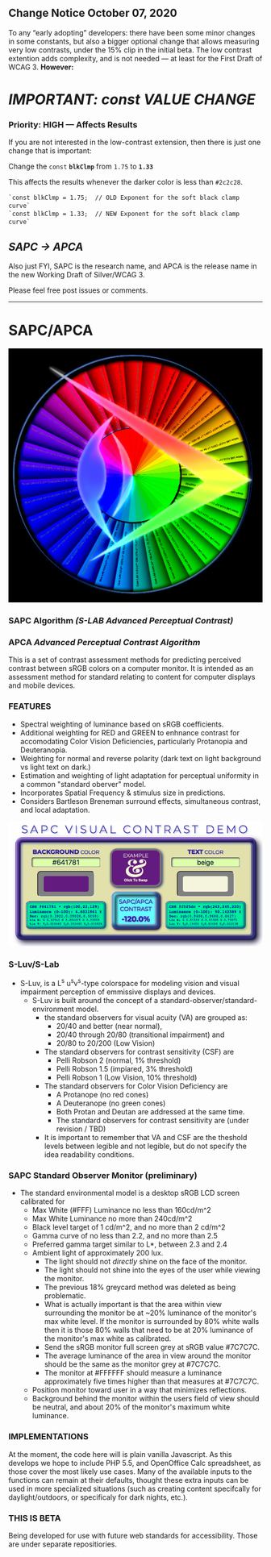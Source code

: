 ## Change Notice October 07, 2020
To any “early adopting” developers: there have been some minor changes in some constants, but also a bigger optional change that allows measuring very low contrasts, under the 15% clip in the initial beta. The low contrast extention adds complexity, and is not needed — at least for the First Draft of WCAG 3.  **However:**

# _IMPORTANT: const VALUE CHANGE_
### Priority: HIGH — Affects Results
If you are not interested in the low-contrast extension, then there is just one change that is important:

Change the `const` **`blkClmp`** from `1.75` to **`1.33`**

This affects the results whenever the darker color is less than `#2c2c28`.

	`const blkClmp = 1.75;	// OLD Exponent for the soft black clamp curve`
	`const blkClmp = 1.33;	// NEW Exponent for the soft black clamp curve`


## _SAPC -> APCA_
Also just FYI, SAPC is the research name, and APCA is the release name in the new Working Draft of Silver/WCAG 3.

Please feel free post issues or comments.

-----

# SAPC/APCA
![](images/Myndex_eye_cielab.jpg)
### SAPC Algorithm _(S-LAB Advanced Perceptual Contrast)_
### APCA _Advanced Perceptual Contrast Algorithm_


This is a set of contrast assessment methods for predicting perceived contrast between sRGB colors on a computer monitor. It is intended as an assessment method for standard relating to content for computer displays and mobile devices.

### FEATURES

* Spectral weighting of luminance based on sRGB coefficients.
* Additional weighting for RED and GREEN to enhnance contrast for accomodating Color Vision Deficiencies, particularly Protanopia and Deuteranopia. 
* Weighting for normal and reverse polarity (dark text on light background vs light text on dark.)
* Estimation and weighting of light adaptation for perceptual uniformity in a common "standard oberver" model.
* Incorporates Spatial Frequency & stimulus size in predictions.
* Considers Bartleson Breneman surround effects, simultaneous contrast, and local adaptation.


![](images/APCAbetaPanel.png)




### S-Luv/S-Lab

* S-Luv, is a L<sup>s</sup> u<sup>s</sup>v<sup>s</sup>-type colorspace for modeling vision and visual impairment perception of emmissive displays and devices. 
    * S-Luv is built around the concept of a standard-observer/standard-environment model.
        * the standard observers for visual acuity (VA) are grouped as: 
            * 20/40 and better (near normal), 
            * 20/40 through 20/80 (transitional impairment) and
            * 20/80 to 20/200 (Low Vision)
        * The standard observers for contrast sensitivity (CSF) are
            * Pelli Robson 2 (normal, 1% threshold)  
            * Pelli Robson 1.5 (impiared, 3% threshold)  
            * Pelli Robson 1 (Low Vision, 10% threshold)
        * The standard observers for Color Vision Deficiency are
            * A Protanope (no red cones)
            * A Deuteranope (no green cones)
            * Both Protan and Deutan are addressed at the same time.
            * The standard observers for contrast sensitivity are (under revision / TBD)
        * It is important to remember that VA and CSF are the theshold levels between legible and not legible, but do not specify the idea readability conditions.
            
### SAPC Standard Observer Monitor (preliminary)

* The standard environmental model is a desktop sRGB LCD screen calibrated for 
   * Max White (#FFF) Luminance no less than 160cd/m^2 
   * Max White Luminance no more than 240cd/m^2 
   * Black level target of 1 cd/m^2, and no more than 2 cd/m^2
   * Gamma curve of no less than 2.2, and no more than 2.5
   * Preferred gamma target similar to L*, between 2.3 and 2.4
   * Ambient light of approximately 200 lux.
       * The light should not _directly_ shine on the face of the monitor.
       * The light should not shine into the eyes of the user while viewing the monitor.
       * The previous 18% greycard method was deleted as being problematic.
       * What is actually important is that the area within view surrounding the monitor be at ~20% luminance of the monitor's max white level. If the monitor is surrounded by 80% white walls then it is those 80% walls that need to be at 20% luminance of the monitor's max white as calibrated.
      * Send the sRGB monitor full screen grey at sRGB value #7C7C7C.
      * The average luminance of the area in view around the monitor should be the same as the monitor grey at #7C7C7C.
      * The monitor at #FFFFFF should measure a luminance approximately five times higher than that measures at #7C7C7C.
   * Position monitor toward user in a way that minimizes reflections.
   * Background behind the monitor within the users field of view should be neutral, and about 20% of the monitor's maximum white luminance.

### IMPLEMENTATIONS

At the moment, the code here will is plain vanilla Javascript. As this develops we hope to include PHP 5.5, and OpenOffice Calc spreadsheet, as those cover the most likely use cases. Many of the available inputs to the functions can remain at their defaults, thought these extra inputs can be used in more specialized situations (such as creating content specifcally for daylight/outdoors, or specificaly for dark nights, etc.).

### THIS IS BETA
Being developed for use with future web standards for accessibility. Those are under separate repositiories.
